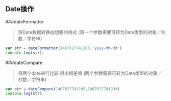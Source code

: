 ## Date操作

###dateFormatter
> 将Date数据转换成想要的格式     (第一个参数需要可转为Date类型的对象／秒数／字符串)

```javascript
var str = dateFormatter(1467627741105,'yyyy-MM-dd')
console.log(str); 
```

###dateCompare
> 将两个date进行比较 得出相差值  (两个参数需要可转为Date类型的对象／秒数／字符串)

```javascript
var str = dateCompare(1467627741105,1467627741999)
console.log(str); 
```